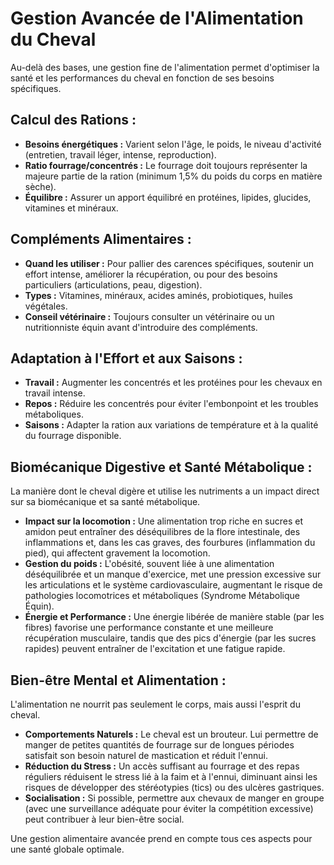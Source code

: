 # Gestion Avancée de l'Alimentation du Cheval

Au-delà des bases, une gestion fine de l'alimentation permet d'optimiser la santé et les performances du cheval en fonction de ses besoins spécifiques.

## Calcul des Rations :
*   **Besoins énergétiques :** Varient selon l'âge, le poids, le niveau d'activité (entretien, travail léger, intense, reproduction).
*   **Ratio fourrage/concentrés :** Le fourrage doit toujours représenter la majeure partie de la ration (minimum 1,5% du poids du corps en matière sèche).
*   **Équilibre :** Assurer un apport équilibré en protéines, lipides, glucides, vitamines et minéraux.

## Compléments Alimentaires :
*   **Quand les utiliser :** Pour pallier des carences spécifiques, soutenir un effort intense, améliorer la récupération, ou pour des besoins particuliers (articulations, peau, digestion).
*   **Types :** Vitamines, minéraux, acides aminés, probiotiques, huiles végétales.
*   **Conseil vétérinaire :** Toujours consulter un vétérinaire ou un nutritionniste équin avant d'introduire des compléments.

## Adaptation à l'Effort et aux Saisons :
*   **Travail :** Augmenter les concentrés et les protéines pour les chevaux en travail intense.
*   **Repos :** Réduire les concentrés pour éviter l'embonpoint et les troubles métaboliques.
*   **Saisons :** Adapter la ration aux variations de température et à la qualité du fourrage disponible.

## Biomécanique Digestive et Santé Métabolique :

La manière dont le cheval digère et utilise les nutriments a un impact direct sur sa biomécanique et sa santé métabolique.

*   **Impact sur la locomotion :** Une alimentation trop riche en sucres et amidon peut entraîner des déséquilibres de la flore intestinale, des inflammations et, dans les cas graves, des fourbures (inflammation du pied), qui affectent gravement la locomotion.
*   **Gestion du poids :** L'obésité, souvent liée à une alimentation déséquilibrée et un manque d'exercice, met une pression excessive sur les articulations et le système cardiovasculaire, augmentant le risque de pathologies locomotrices et métaboliques (Syndrome Métabolique Équin).
*   **Énergie et Performance :** Une énergie libérée de manière stable (par les fibres) favorise une performance constante et une meilleure récupération musculaire, tandis que des pics d'énergie (par les sucres rapides) peuvent entraîner de l'excitation et une fatigue rapide.

## Bien-être Mental et Alimentation :

L'alimentation ne nourrit pas seulement le corps, mais aussi l'esprit du cheval.

*   **Comportements Naturels :** Le cheval est un brouteur. Lui permettre de manger de petites quantités de fourrage sur de longues périodes satisfait son besoin naturel de mastication et réduit l'ennui.
*   **Réduction du Stress :** Un accès suffisant au fourrage et des repas réguliers réduisent le stress lié à la faim et à l'ennui, diminuant ainsi les risques de développer des stéréotypies (tics) ou des ulcères gastriques.
*   **Socialisation :** Si possible, permettre aux chevaux de manger en groupe (avec une surveillance adéquate pour éviter la compétition excessive) peut contribuer à leur bien-être social.

Une gestion alimentaire avancée prend en compte tous ces aspects pour une santé globale optimale.